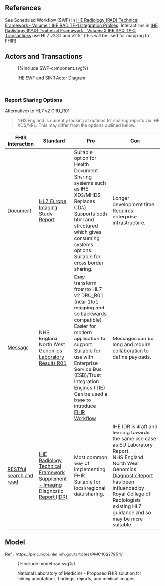 
## References

See Scheduled Workflow (SWF) in [IHE Radiology (RAD) Technical Framework - Volume 1 IHE RAD TF-1 Integration Profiles](https://www.ihe.net/uploadedFiles/Documents/Radiology/IHE_RAD_TF_Vol1.pdf). 
Interactions in [IHE Radiology (RAD) Technical Framework - Volume 2 IHE RAD TF-2 Transactions](https://www.ihe.net/uploadedFiles/Documents/Radiology/IHE_RAD_TF_Vol2.pdf) use HL7 v2.3.1 and v2.5.1 (this will be used for mapping to FHIR)

## Actors and Transactions

<figure>
{%include SWF-component.svg%}
<p id="fX.X.X.X-X" class="figureTitle">IHE SWF and SINR Actor Diagram</p>
</figure>
<br clear="all">

### Report Sharing Options

Alternatives to HL7 v2 ORU_R01

> NHS England is currently looking at options for sharing reports via IHE XDS/NRL. This may differ from the options outlined below.

| FHIR Interaction                                                        | Standard                                                                                                                                                                           | Pro                                                                                                                                                                                                                                                                                                                            | Con                                                                                                                                                                                                                                                                                                                                          |
|-------------------------------------------------------------------------|------------------------------------------------------------------------------------------------------------------------------------------------------------------------------------|--------------------------------------------------------------------------------------------------------------------------------------------------------------------------------------------------------------------------------------------------------------------------------------------------------------------------------|----------------------------------------------------------------------------------------------------------------------------------------------------------------------------------------------------------------------------------------------------------------------------------------------------------------------------------------------|
| [Document](https://www.hl7.org/fhir/R4/documents.html)                  | [HL7 Europe Imaging Study Report](https://build.fhir.org/ig/hl7-eu/imaging/branches/initial-version/index.html)                                                                    | Suitable option for Health Document Sharing systems such as IHE XDS/MHDS <br/>Replaces CDA) <br/> Supports both html and structured which gives consuming systems options. <br/> Suitable for cross border sharing.                         | Longer development time <br/> Requires enterprise infrastructure.                                                                                                                                                                                                                                                                            |
| [Message](https://www.hl7.org/fhir/R4/messaging.html)                   | NHS England North West Genomics [Laboratory Results R01](https://interop-nwengland.github.io/LTW-Genomics/LAB-3.html#laboratory-results)                                           | Easy transform from/to HL7 v2 ORU_R01 (near 1to1 mapping and so backwards compatible) <br/> Easier for modern application to support.<br/> Suitable for use with Enterprise Service Bus (ESB)/Trust Integration Engines (TIE) <br/> Can be used a base to introduce [FHIR Workflow](https://www.hl7.org/fhir/R4/workflow.html) | Messages can be long and require collaboration to define payloads. <br/>                                                                                                                                                                                                                                                                     |                                                                                            |
| [RESTful search and read](https://www.hl7.org/fhir/R4/http.html#search) | [IHE Radiology Technical Framework Supplement - Imaging Diagnostic Report (IDR)](https://www.ihe.net/uploadedFiles/Documents/Radiology/IHE_RAD_Suppl_IDR_Rev1-0_PC_2024-05-09.pdf) | Most common way of implementing FHIR. <br/> Suitable for local/regional data sharing.                                                                                                                                                                                                                                          | IHE IDR is draft and leaning towards the same use case as EU Laboratory Report. <br/> NHS England North West Genomics [DiagnosticReport](https://interop-nwengland.github.io/LTW-Genomics/StructureDefinition-DiagnosticReport.html) has been influenced by Royal College of Radiologists existing HL7 guidance and so may be more suitable. |


## Model 

Ref : https://pmc.ncbi.nlm.nih.gov/articles/PMC10287854/

<figure>
{%include model-rad.svg%}
<p id="fX.X.X.X-X" class="figureTitle">National Laboratory of Medicine - Proposed FHIR solution for linking annotations, findings, reports, and medical images</p>
</figure>
<br clear="all">
